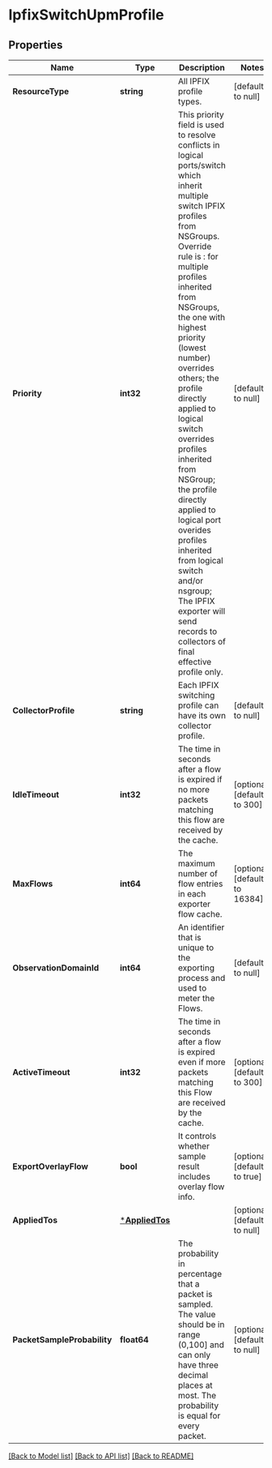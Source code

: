 # IpfixSwitchUpmProfile

## Properties
Name | Type | Description | Notes
------------ | ------------- | ------------- | -------------
**ResourceType** | **string** | All IPFIX profile types. | [default to null]
**Priority** | **int32** | This priority field is used to resolve conflicts in logical ports/switch  which inherit multiple switch IPFIX profiles from NSGroups.  Override rule is : for multiple profiles inherited from NSGroups, the one with highest priority (lowest number) overrides others; the profile directly applied to logical switch overrides profiles inherited from NSGroup; the profile directly applied to logical port overides profiles inherited from logical switch and/or nsgroup;  The IPFIX exporter will send records to collectors of final effective profile only.  | [default to null]
**CollectorProfile** | **string** | Each IPFIX switching profile can have its own collector profile.  | [default to null]
**IdleTimeout** | **int32** | The time in seconds after a flow is expired if no more packets matching this flow are received by the cache.  | [optional] [default to 300]
**MaxFlows** | **int64** | The maximum number of flow entries in each exporter flow cache.  | [optional] [default to 16384]
**ObservationDomainId** | **int64** | An identifier that is unique to the exporting process and used to meter the Flows.  | [default to null]
**ActiveTimeout** | **int32** | The time in seconds after a flow is expired even if more packets matching this Flow are received by the cache.  | [optional] [default to 300]
**ExportOverlayFlow** | **bool** | It controls whether sample result includes overlay flow info.  | [optional] [default to true]
**AppliedTos** | [***AppliedTos**](AppliedTos.md) |  | [optional] [default to null]
**PacketSampleProbability** | **float64** | The probability in percentage that a packet is sampled. The value should be  in range (0,100] and can only have three decimal places at most. The probability  is equal for every packet.  | [optional] [default to null]

[[Back to Model list]](../README.md#documentation-for-models) [[Back to API list]](../README.md#documentation-for-api-endpoints) [[Back to README]](../README.md)

